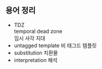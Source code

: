 ## 용어 정리

- TDZ  
  temporal dead zone  
  임시 사각 지대
- untagged template
  비 태그드 템플릿
- substitution
  치환물
- interpretation
  해석
